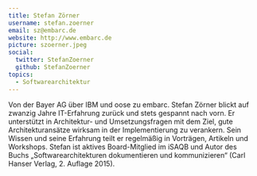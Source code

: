 ```yaml
---
title: Stefan Zörner
username: stefan.zoerner
email: sz@embarc.de
website: http://www.embarc.de
picture: szoerner.jpeg
social:
  twitter: StefanZoerner
  github: StefanZoerner
topics:
  - Softwarearchitektur
---
```

Von der Bayer AG über IBM und oose zu embarc. Stefan Zörner blickt auf zwanzig Jahre IT-Erfahrung zurück und stets gespannt nach vorn. Er unterstützt in Architektur- und Umsetzungsfragen mit dem Ziel, gute Architekturansätze wirksam in der Implementierung zu verankern. Sein Wissen und seine Erfahrung teilt er regelmäßig in Vorträgen, Artikeln und Workshops. Stefan ist aktives Board-Mitglied im iSAQB und Autor des Buchs „Softwarearchitekturen dokumentieren und kommunizieren“ (Carl Hanser Verlag, 2. Auflage 2015).
